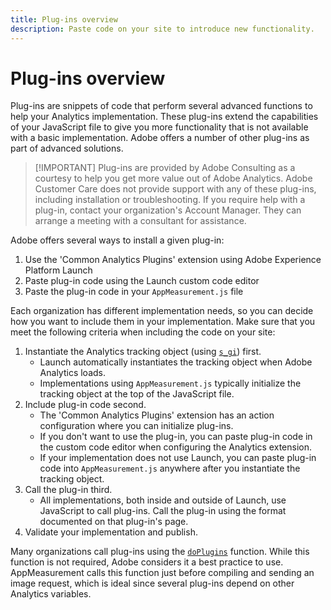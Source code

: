 ```yaml
---
title: Plug-ins overview
description: Paste code on your site to introduce new functionality.
---
```


# Plug-ins overview

Plug-ins are snippets of code that perform several advanced functions to help your Analytics implementation. These plug-ins extend the capabilities of your JavaScript file to give you more functionality that is not available with a basic implementation. Adobe offers a number of other plug-ins as part of advanced solutions.

> [!IMPORTANT] Plug-ins are provided by Adobe Consulting as a courtesy to help you get more value out of Adobe Analytics. Adobe Customer Care does not provide support with any of these plug-ins, including installation or troubleshooting. If you require help with a plug-in, contact your organization's Account Manager. They can arrange a meeting with a consultant for assistance.

Adobe offers several ways to install a given plug-in:

1. Use the 'Common Analytics Plugins' extension using Adobe Experience Platform Launch
2. Paste plug-in code using the Launch custom code editor
3. Paste the plug-in code in your `AppMeasurement.js` file

Each organization has different implementation needs, so you can decide how you want to include them in your implementation. Make sure that you meet the following criteria when including the code on your site:

1. Instantiate the Analytics tracking object (using [`s_gi`](../functions/s-gi.md)) first.
   * Launch automatically instantiates the tracking object when Adobe Analytics loads.
   * Implementations using `AppMeasurement.js` typically initialize the tracking object at the top of the JavaScript file.
2. Include plug-in code second.
   * The 'Common Analytics Plugins' extension has an action configuration where you can initialize plug-ins.
   * If you don't want to use the plug-in, you can paste plug-in code in the custom code editor when configuring the Analytics extension.
   * If your implementation does not use Launch, you can paste plug-in code into `AppMeasurement.js` anywhere after you instantiate the tracking object.
3. Call the plug-in third.
   * All implementations, both inside and outside of Launch, use JavaScript to call plug-ins. Call the plug-in using the format documented on that plug-in's page.
4. Validate your implementation and publish.

Many organizations call plug-ins using the [`doPlugins`](../functions/doplugins.md) function. While this function is not required, Adobe considers it a best practice to use. AppMeasurement calls this function just before compiling and sending an image request, which is ideal since several plug-ins depend on other Analytics variables.
